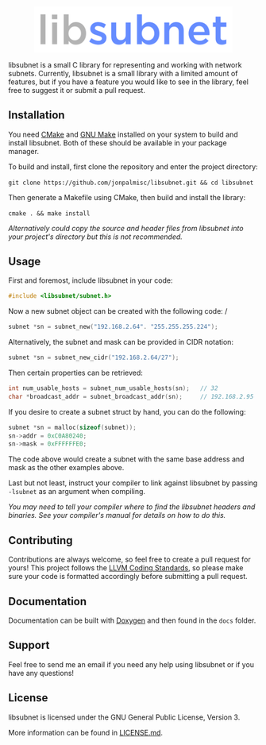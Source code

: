 <div align="center">
	<img src="logo.png" width="400">
  <br/>
</div>

libsubnet is a small C library for representing and working with network subnets.  Currently, libsubnet is a small library with a limited amount of features, but if you have a feature you would like to see in the library, feel free to suggest it or submit a pull request.

## Installation

You need [CMake](https://cmake.org/) and [GNU Make](https://www.gnu.org/software/make/) installed on your system to build and install libsubnet. Both of these should be available in your package manager.

To build and install, first clone the repository and enter the project directory:

```git clone https://github.com/jonpalmisc/libsubnet.git && cd libsubnet```

Then generate a Makefile using CMake, then build and install the library:

```cmake . && make install```

_Alternatively could copy the source and header files from libsubnet into your project's directory but this is not recommended._

## Usage

First and foremost, include libsubnet in your code:

```c
#include <libsubnet/subnet.h>
```

Now a new subnet object can be created with the following code:
/
```c
subnet *sn = subnet_new("192.168.2.64". "255.255.255.224");
````

Alternatively, the subnet and mask can be provided in CIDR notation:

```c
subnet *sn = subnet_new_cidr("192.168.2.64/27");
```

Then certain properties can be retrieved:

```c
int num_usable_hosts = subnet_num_usable_hosts(sn);   // 32
char *broadcast_addr = subnet_broadcast_addr(sn);     // 192.168.2.95
```

If you desire to create a subnet struct by hand, you can do the following:

```c
subnet *sn = malloc(sizeof(subnet));
sn->addr = 0xC0A80240;
sn->mask = 0xFFFFFFE0;
```

The code above would create a subnet with the same base address and mask as the other examples above.

Last but not least, instruct your compiler to link against libsubnet by passing `-lsubnet` as an argument when compiling.

_You may need to tell your compiler where to find the libsubnet headers and binaries.  See your compiler's manual for details on how to do this._


## Contributing

Contributions are always welcome, so feel free to create a pull request for yours! This project follows the [LLVM Coding Standards](https://llvm.org/docs/CodingStandards.html), so please make sure your code is formatted accordingly before submitting a pull request.

## Documentation

Documentation can be built with [Doxygen](http://www.doxygen.nl/) and then found in the `docs` folder.

## Support

Feel free to send me an email if you need any help using libsubnet or if you have any questions!

## License

libsubnet is licensed under the GNU General Public License, Version 3.

More information can be found in [LICENSE.md](LICENSE.md).
